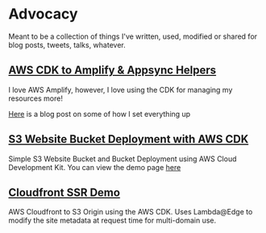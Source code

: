 # Advocacy

Meant to be a collection of things I've written, used, modified or shared for blog posts, tweets, talks, whatever.

## [AWS CDK to Amplify & Appsync Helpers](./cdk-amplify-appsync-helpers/)

I love AWS Amplify, however, I love using the CDK for managing my resources more! 

[Here](https://www.trek10.com/blog/appsync-with-the-aws-cloud-development-kit) is a blog post on some of how I set everything up

## [S3 Website Bucket Deployment with AWS CDK](./cdk-s3-website-deployment)

Simple S3 Website Bucket and Bucket Deployment using AWS Cloud Development Kit. You can view the demo page [here](https://cdk-demo.kennethwinner.com/)

## [Cloudfront SSR Demo](./cloudfront-ssr)

AWS Cloudfront to S3 Origin using the AWS CDK. Uses Lambda@Edge to modify the site metadata at request time for multi-domain use.